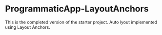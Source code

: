 # ProgrammaticApp-LayoutAnchors
This is the completed version of the starter project. Auto lyout implemented using Layout Anchors.

